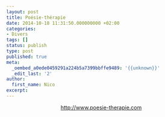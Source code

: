 ```yaml
---
layout: post
title: Poésie-thérapie
date: 2014-10-18 11:31:50.000000000 +02:00
categories:
- Divers
tags: []
status: publish
type: post
published: true
meta:
  _oembed_a0ede0459291a224b5a7399bbffe9489: '{{unknown}}'
  _edit_last: '2'
author:
  first_name: Nico
excerpt:
---
```

<p style="text-align: center;">
<p style="text-align: center;">
<p style="text-align: center;"><a title="Jacques de Coulon / Soyez poète de votre vie" href="http://www.poesie-therapie.com" target="_blank">http://www.poesie-therapie.com</a></p>
<p style="text-align: center;">
<p style="text-align: center;">
<p style="text-align: center;">
